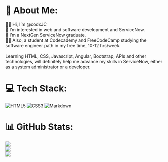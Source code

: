 # 💫 About Me:
👋🏻 Hi, I’m @codxJC<br>👀 I’m interested in web and software development and ServiceNow.<br>🥇 I’m a NextGen ServiceNow graduate.<br>👩‍💻 Also, a student at Codecademy and FreeCodeCamp studying the software engineer path in my free time, 10-12 hrs/week.<br><br>Learning HTML, CSS, Javascript, Angular, Bootstrap, APIs and other technologies, will definitely help me advance my skills in ServiceNow, either as a system administrator or a developer.<br>

# 💻 Tech Stack:
![HTML5](https://img.shields.io/badge/html5-%23E34F26.svg?style=for-the-badge&logo=html5&logoColor=white) ![CSS3](https://img.shields.io/badge/css3-%231572B6.svg?style=for-the-badge&logo=css3&logoColor=white) ![Markdown](https://img.shields.io/badge/markdown-%23000000.svg?style=for-the-badge&logo=markdown&logoColor=white)
# 📊 GitHub Stats:
![](https://github-readme-stats.vercel.app/api?username=codxJC&theme=vue&hide_border=false&include_all_commits=false&count_private=false)<br/>
![](https://github-readme-streak-stats.herokuapp.com/?user=codxJC&theme=vue&hide_border=false)<br/>
![](https://github-readme-stats.vercel.app/api/top-langs/?username=codxJC&theme=vue&hide_border=false&include_all_commits=false&count_private=false&layout=compact)

<!-- Proudly created with GPRM ( https://gprm.itsvg.in ) -->

